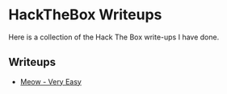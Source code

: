 # HackTheBox Writeups
Here is a collection of the Hack The Box write-ups I have done.

## Writeups
- [Meow - Very Easy](https://github.com/alydrum/HackTheBox-Writeups/blob/master/HTB%20Easy%20Machines/HTB%20-%20Meow%20Writeup.md)
